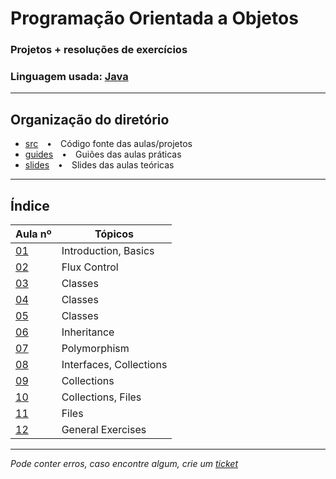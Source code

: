 # Programação Orientada a Objetos
### Projetos + resoluções de exercícios
### Linguagem usada: [Java](https://www.java.com/en/)

---

## Organização do diretório
* [src](https://github.com/TiagoRG/uaveiro-leci/tree/master/1ano/2semestre/poo/src)&emsp;&bullet;&emsp;Código fonte das aulas/projetos
* [guides](https://github.com/TiagoRG/uaveiro-leci/tree/master/1ano/2semestre/poo/guides)&emsp;&bullet;&emsp;Guiões das aulas práticas
* [slides](https://github.com/TiagoRG/uaveiro-leci/tree/master/1ano/2semestre/poo/slides)&emsp;&bullet;&emsp;Slides das aulas teóricas

---
## Índice
| Aula nº                                                                                 | Tópicos                 |
|-----------------------------------------------------------------------------------------|-------------------------|
| [01](https://github.com/TiagoRG/uaveiro-leci/tree/master/1ano/2semestre/poo/src/aula01) | Introduction, Basics    |
| [02](https://github.com/TiagoRG/uaveiro-leci/tree/master/1ano/2semestre/poo/src/aula02) | Flux Control            |
| [03](https://github.com/TiagoRG/uaveiro-leci/tree/master/1ano/2semestre/poo/src/aula03) | Classes                 |
| [04](https://github.com/TiagoRG/uaveiro-leci/tree/master/1ano/2semestre/poo/src/aula04) | Classes                 |
| [05](https://github.com/TiagoRG/uaveiro-leci/tree/master/1ano/2semestre/poo/src/aula05) | Classes                 |
| [06](https://github.com/TiagoRG/uaveiro-leci/tree/master/1ano/2semestre/poo/src/aula06) | Inheritance             |
| [07](https://github.com/TiagoRG/uaveiro-leci/tree/master/1ano/2semestre/poo/src/aula07) | Polymorphism            |
| [08](https://github.com/TiagoRG/uaveiro-leci/tree/master/1ano/2semestre/poo/src/aula08) | Interfaces, Collections |
| [09](https://github.com/TiagoRG/uaveiro-leci/tree/master/1ano/2semestre/poo/src/aula09) | Collections             |
| [10](https://github.com/TiagoRG/uaveiro-leci/tree/master/1ano/2semestre/poo/src/aula10) | Collections, Files      |
| [11](https://github.com/TiagoRG/uaveiro-leci/tree/master/1ano/2semestre/poo/src/aula11) | Files                   |
| [12](https://github.com/TiagoRG/uaveiro-leci/tree/master/1ano/2semestre/poo/src/aula12) | General Exercises       |

---
*Pode conter erros, caso encontre algum, crie um* [*ticket*](https://github.com/TiagoRG/uaveiro-leci/issues/new)
